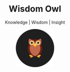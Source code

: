 <center>
<h1>Wisdom Owl</h1>

Knowledge | Wisdom | Insight

<img src="Owl.png" width="25%">
</center>
